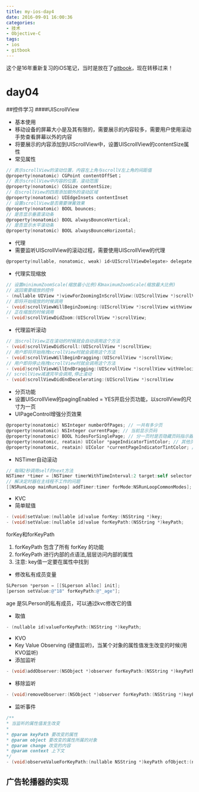 ```yaml
---
title: my-ios-day4
date: 2016-09-01 16:00:36
categories: 
- 技术
- Objective-C 
tags: 
- ios
- gitbook
---
```


这个是16年重新复习的iOS笔记，当时是放在了[gitbook](https://sleenxiu.gitbooks.io/my-learning-ios/content/)，现在转移过来！
<!-- more -->

# day04
##控件学习
####UIScrollView
- 基本使用
- 移动设备的屏幕大小是及其有限的，需要展示的内容较多，需要用户使用滚动手势查看屏幕以外的内容
- 将要展示的内容添加到UIScrollView中，设置UIScrollView的contentSize属性
- 常见属性
```objectivec
// 表示scrollView的滚动位置，内容左上角与scrollV左上角的间距值
@property(nonatomic) CGPoint contentOffSet；
// 表示scrollView中内容的位置，滚动范围
@property(nonatomic) CGSize contentSize;
// 在scrollView的四周添加额外的滚动区域
@property(nonatomic) UIEdgeInsets contentInset
// 设置scrollView是否需要弹簧效果
@property(nonatomic) BOOL bounces;
// 是否显示垂直滚动条
@property(nonatomic) BOOL alwaysBounceVertical;
// 是否显示水平滚动条
@property(nonatomic) BOOL alwaysBounceHorizontal;
```
- 代理
- 需要监听UIScrollView的滚动过程，需要使用UIScrollView的代理
```objectivec
@property(nullable, nonatomic, weak) id<UIScrollViewDelegate> delegate;
```
- 代理实现缩放
```objectivec
// 设置minimumZoomScale(缩放最小比例)和maximumZoomScale(缩放最大比例)
// 返回需要缩放的控件
- (nullable UIView *)viewForZoomingInScrollView:(UIScrollView *)scrollView;
// 即将开始缩放的时候调用
- (void)scrollViewWillBeginZooming:(UIScrollView *)scrollView withView:(nullable UIView *)view
// 正在缩放的时候调用
- (void)scrollViewDidZoom:(UIScrollView *)scrollView;
```
- 代理监听滚动
```objectivec
// 当scrollView正在滚动的时候就会自动调用这个方法
- (void)scrollViewDidScroll:(UIScrollView *)scrollView;
// 用户即将开始拖拽scrollView时就会调用这个方法
- (void)scrollViewWillBeginDragging:(UIScrollView *)scrollView;
// 用户即将停止拖拽scrollView时就会调用这个方法
- (void)scrollViewWillEndDragging:(UIScrollView *)scrollView withVelocity:(CGPoint)velocity targetContentOffset:(inout CGPoint *)targetContentOffset;
// scrollView减速完毕会调用,停止滚动
- (void)scrollViewDidEndDecelerating:(UIScrollView *)scrollView
```
- 分页功能
- 设置UIScrollView的pagingEnabled = YES开启分页功能，以scrollView的尺寸为一页
- UIPageControl增强分页效果
```objectivec
@property(nonatomic) NSInteger numberOfPages; // 一共有多少页
@property(nonatomic) NSInteger currentPage; // 当前显示页码
@property(nonatomic) BOOL hidesForSinglePage; // 分一页时是否隐藏页码指示器
@property(nonatomic, reatain) UIColor *pageIndicatorTintColor; // 其他页码指示器的颜色
@property(nonatomic, reatain) UIColor *currentPageIndicatorTintColor; // 当前页码指示器的颜色
```
- NSTimer自动滚动
```objectivec
// 每隔2秒调用self的next方法
NSTimer *timer = [NSTimer timerWithTimeInterval:2 target:self selector:@selector(next) userInfo:nil repeats:YES];
// 解决定时器在主线程不工作的问题
[[NSRunLoop mainRunLoop] addTimer:timer forMode:NSRunLoopCommonModes];
```
- KVC
- 简单赋值
```objectivec
- (void)setValue:(nullable id)value forKey:(NSString *)key;
- (void)setValue:(nullable id)value forKeyPath:(NSString *)keyPath;
```
forKey和forKeyPath
1. forKeyPath 包含了所有 forKey 的功能
2. forKeyPath 进行内部的点语法,层层访问内部的属性
3. 注意: key值一定要在属性中找到
- 修改私有成员变量
```objectivec
SLPerson *person = [[SLperson alloc] init];
[person setValue:@"18" forKeyPath:@"_age"];
```
age 是SLPerson的私有成员，可以通过kvc修改它的值
- 取值
```objectivec
- (nullable id)valueForKeyPath:(NSString *)keyPath;
```
- KVO
- Key Value Observing (键值监听)，当某个对象的属性值发生改变的时候(用KVO监听)
- 添加监听
```objectivec
- (void)addObserver:(NSObject *)observer forKeyPath:(NSString *)keyPath options:(NSKeyValueObservingOptions)options context:(nullable void *)context;
```
- 移除监听
```objectivec
- (void)removeObserver:(NSObject *)observer forKeyPath:(NSString *)keyPath;
```
- 监听事件
```objectivec
/**
* 当监听的属性值发生改变
*
* @param keyPath 要改变的属性
* @param object 要改变的属性所属的对象
* @param change 改变的内容
* @param context 上下文
*/
- (void)observeValueForKeyPath:(nullable NSString *)keyPath ofObject:(nullable id)object change:(nullable NSDictionary<NSString*, id> *)change context:(nullable void *)context;
```


## 广告轮播器的实现








